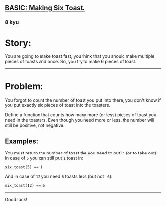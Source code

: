 <h2><a href=https://www.codewars.com/kata/5834fec22fb0ba7d080000e8/train/javascript target="_blank">BASIC: Making Six Toast.</a></h2><h3>8 kyu</h3><h1 id="story">Story:</h1><p>You are going to make toast fast, you think that you should make multiple pieces of toasts and once. So, you try to make 6 pieces of toast.</p><hr><h1 id="problem">Problem:</h1><p>You forgot to count the number of toast you put into there, you don't know if you put exactly six pieces of toast into the toasters.</p><p>Define a function that counts how many more (or less) pieces of toast you need in the toasters. Even though you need more or less, the number will still be positive, not negative.</p><h2 id="examples">Examples:</h2><p>You must return the number of toast the you need to put in (or to take out). In case of <code>5</code> you can still put <code>1</code> toast in:</p><pre><code>six_toast(5) == 1</code></pre><p>And in case of <code>12</code> you need <code>6</code> toasts less (but not <code>-6</code>):</p><pre><code>six_toast(12) == 6</code></pre><hr><p>Good luck!</p>